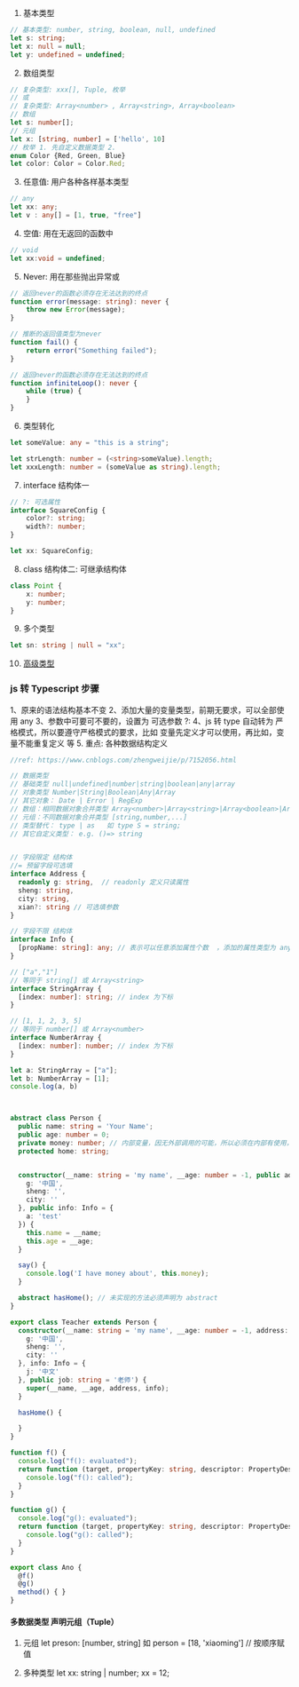 1. 基本类型
```ts
// 基本类型: number, string, boolean, null, undefined
let s: string;
let x: null = null;
let y: undefined = undefined;
```

2. 数组类型
```ts
// 复杂类型: xxx[], Tuple, 枚举
// 或
// 复杂类型: Array<number> , Array<string>, Array<boolean>
// 数组
let s: number[];
// 元组
let x: [string, number] = ['hello', 10]
// 枚举 1. 先自定义数据类型 2.
enum Color {Red, Green, Blue}
let color: Color = Color.Red;
```
3. 任意值: 用户各种各样基本类型
```ts
// any
let xx: any;
let v : any[] = [1, true, "free"]
```
4. 空值: 用在无返回的函数中
```ts
// void
let xx:void = undefined;
```

5. Never: 用在那些抛出异常或
```ts
// 返回never的函数必须存在无法达到的终点
function error(message: string): never {
    throw new Error(message);
}

// 推断的返回值类型为never
function fail() {
    return error("Something failed");
}

// 返回never的函数必须存在无法达到的终点
function infiniteLoop(): never {
    while (true) {
    }
}
```

6. 类型转化
```ts
let someValue: any = "this is a string";

let strLength: number = (<string>someValue).length;
let xxxLength: number = (someValue as string).length;
```

7. interface 结构体一
```ts
// ?: 可选属性
interface SquareConfig {
    color?: string;
    width?: number;
}

let xx: SquareConfig;
```

8. class 结构体二: 可继承结构体
```ts
class Point {
    x: number;
    y: number;
}


```

9. 多个类型
```ts
let sn: string | null = "xx";
```

10. [高级类型](https://typescript.bootcss.com/advanced-types.html)


### js 转 Typescript 步骤

1、原来的语法结构基本不变
2、添加大量的变量类型，前期无要求，可以全部使用 any
3、参数中可要可不要的，设置为 可选参数 ?:
4、js 转 type 自动转为 严格模式，所以要遵守严格模式的要求，比如 变量先定义才可以使用，再比如，变量不能重复定义 等
5. 重点: 各种数据结构定义

```typescript
//ref: https://www.cnblogs.com/zhengweijie/p/7152056.html

// 数据类型
// 基础类型 null|undefined|number|string|boolean|any|array
// 对象类型 Number|String|Boolean|Any|Array
// 其它对象： Date | Error | RegExp
// 数组：相同数据对象合并类型 Array<number>|Array<string>|Array<boolean>|Array<any>等
// 元组：不同数据对象合并类型 [string,number,...]
// 类型替代： type | as   如 type S = string;
// 其它自定义类型： e.g. ()=> string


// 字段限定 结构体 
//= 预留字段可选填
interface Address {
  readonly g: string,  // readonly 定义只读属性
  sheng: string,
  city: string,
  xian?: string // 可选填参数
}

// 字段不限 结构体
interface Info {
  [propName: string]: any; // 表示可以任意添加属性个数  ，添加的属性类型为 any
}

// ["a","1"]
// 等同于 string[] 或 Array<string>
interface StringArray {
  [index: number]: string; // index 为下标
}

// [1, 1, 2, 3, 5]
// 等同于 number[] 或 Array<number>
interface NumberArray {
  [index: number]: number; // index 为下标
}

let a: StringArray = ["a"];
let b: NumberArray = [1];
console.log(a, b)



abstract class Person {
  public name: string = 'Your Name';
  public age: number = 0;
  private money: number; // 内部变量，因无外部调用的可能，所以必须在内部有使用，否则为多余变量报错
  protected home: string;


  constructor(__name: string = 'my name', __age: number = -1, public address: Address = {
    g: '中国',
    sheng: '',
    city: ''
  }, public info: Info = {
    a: 'test'
  }) {
    this.name = __name;
    this.age = __age;
  }

  say() {
    console.log('I have money about', this.money);
  }

  abstract hasHome(); // 未实现的方法必须声明为 abstract
}

export class Teacher extends Person {
  constructor(__name: string = 'my name', __age: number = -1, address: Address = {
    g: '中国',
    sheng: '',
    city: ''
  }, info: Info = {
    j: '中文'
  }, public job: string = '老师') {
    super(__name, __age, address, info);
  }

  hasHome() {

  }
}

function f() {
  console.log("f(): evaluated");
  return function (target, propertyKey: string, descriptor: PropertyDescriptor) {
    console.log("f(): called");
  }
}

function g() {
  console.log("g(): evaluated");
  return function (target, propertyKey: string, descriptor: PropertyDescriptor) {
    console.log("g(): called");
  }
}

export class Ano {
  @f()
  @g()
  method() { }
}
```

#### 多数据类型 声明元组（Tuple）

1. 元组
let preson: [number, string]
如 person = [18, 'xiaoming'] // 按顺序赋值

2. 多种类型
let xx: string | number;
xx = 12;